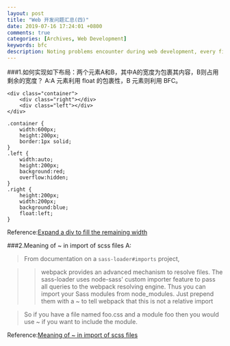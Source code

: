 ```yaml
---
layout: post
title: "Web 开发问题汇总(四)"
date: 2019-07-16 17:24:01 +0800
comments: true
categories: [Archives, Web Development]
keywords: bfc
description: Noting problems encounter during web development, every fifteen problem produce a blog, this is the fourth.
---
```


###1.如何实现如下布局：两个元素A和B，其中A的宽度为包裹其内容，B则占用剩余的宽度？
A:A 元素利用 float 的包裹性，B 元素则利用 BFC。

```
<div class="container">
    <div class="right"></div>
    <div class="left"></div>
</div>

.container {
    width:600px;
    height:200px;
    border:1px solid;
}
.left {
    width:auto;
    height:200px;
    background:red;
    overflow:hidden;
}
.right {
    height:200px;
    width:200px;
    background:blue;
    float:left;
}
```

Reference:[Expand a div to fill the remaining width](https://stackoverflow.com/questions/1260122/expand-a-div-to-fill-the-remaining-width)  

###2.Meaning of ~ in import of scss files
A:

> From documentation on a `sass-loader#imports` project,  

> > webpack provides an advanced mechanism to resolve files. The sass-loader uses node-sass' custom importer feature to pass all queries to the webpack resolving engine. Thus you can import your Sass modules from node_modules. Just prepend them with a ~ to tell webpack that this is not a relative import  

> So if you have a file named foo.css and a module foo then you would use ~ if you want to include the module.

Reference:[Meaning of ~ in import of scss files](https://stackoverflow.com/questions/38880187/meaning-of-in-import-of-scss-files)  

